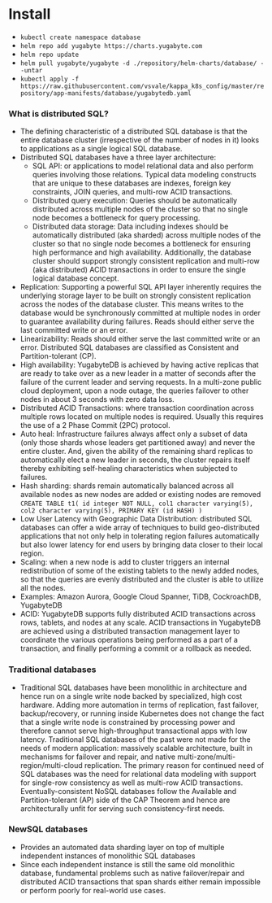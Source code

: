 # Install

- `kubectl create namespace database`
- `helm repo add yugabyte https://charts.yugabyte.com`
- `helm repo update`
- `helm pull yugabyte/yugabyte -d ./repository/helm-charts/database/ --untar`
- `kubectl apply -f https://raw.githubusercontent.com/vsvale/kappa_k8s_config/master/repository/app-manifests/database/yugabytedb.yaml`

### What is distributed SQL?

- The defining characteristic of a distributed SQL database is that the entire database cluster (irrespective of the number of nodes in it) looks to applications as a single logical SQL database.
- Distributed SQL databases have a three layer architecture:
  - SQL API: or applications to model relational data and also perform queries involving those relations. Typical data modeling constructs that are unique to these databases are indexes, foreign key constraints, JOIN queries, and multi-row ACID transactions.
  - Distributed query execution: Queries should be automatically distributed across multiple nodes of the cluster so that no single node becomes a bottleneck for query processing.
  - Distributed data storage: Data including indexes should be automatically distributed (aka sharded) across multiple nodes of the cluster so that no single node becomes a bottleneck for ensuring high performance and high availability. Additionally, the database cluster should support strongly consistent replication and multi-row (aka distributed) ACID transactions in order to ensure the single logical database concept.
- Replication: Supporting a powerful SQL API layer inherently requires the underlying storage layer to be built on strongly consistent replication across the nodes of the database cluster. This means writes to the database would be synchronously committed at multiple nodes in order to guarantee availability during failures. Reads should either serve the last committed write or an error.
- Linearizability: Reads should either serve the last committed write or an error. Distributed SQL databases are classified as Consistent and Partition-tolerant (CP).
- High availability: YugabyteDB is achieved by having active replicas that are ready to take over as a new leader in a matter of seconds after the failure of the current leader and serving requests. In a multi-zone public cloud deployment, upon a node outage, the queries failover to other nodes in about 3 seconds with zero data loss.
- Distributed ACID Transactions:  where transaction coordination across multiple rows located on multiple nodes is required. Usually this requires the use of a 2 Phase Commit (2PC) protocol.
- Auto heal: Infrastructure failures always affect only a subset of data (only those shards whose leaders get partitioned away) and never the entire cluster. And, given the ability of the remaining shard replicas to automatically elect a new leader in seconds, the cluster repairs itself thereby exhibiting self-healing characteristics when subjected to failures.
- Hash sharding: shards remain automatically balanced across all available nodes as new nodes are added or existing nodes are removed
`CREATE TABLE t1(
        id integer NOT NULL,
        col1 character varying(5),
        col2 character varying(5),
        PRIMARY KEY (id HASH)
)`
- Low User Latency with Geographic Data Distribution: distributed SQL databases can offer a wide array of techniques to build geo-distributed applications that not only help in tolerating region failures automatically but also lower latency for end users by bringing data closer to their local region.
- Scaling: when a new node is add to cluster triggers an internal redistribution of some of the existing tablets to the newly added nodes, so that the queries are evenly distributed and the cluster is able to utilize all the nodes.
- Examples: Amazon Aurora, Google Cloud Spanner, TiDB, CockroachDB, YugabyteDB
- ACID: YugabyteDB supports fully distributed ACID transactions across rows, tablets, and nodes at any scale. ACID transactions in YugabyteDB are achieved using a distributed transaction management layer to coordinate the various operations being performed as a part of a transaction, and finally performing a commit or a rollback as needed.

### Traditional databases

- Traditional SQL databases have been monolithic in architecture and hence run on a single write node backed by specialized, high cost hardware. Adding more automation in terms of replication, fast failover, backup/recovery, or running inside Kubernetes does not change the fact that a single write node is constrained by processing power and therefore cannot serve high-throughput transactional apps with low latency. Traditional SQL databases of the past were not made for the needs of modern application: massively scalable architecture, built in mechanisms for failover and repair, and native multi-zone/multi-region/multi-cloud replication. The primary reason for continued need of SQL databases was the need for relational data modeling with support for single-row consistency as well as multi-row ACID transactions. Eventually-consistent NoSQL databases follow the Available and Partition-tolerant (AP) side of the CAP Theorem and hence are architecturally unfit for serving such consistency-first needs.

### NewSQL databases

- Provides an automated data sharding layer on top of multiple independent instances of monolithic SQL databases
- Since each independent instance is still the same old monolithic database, fundamental problems such as native failover/repair and distributed ACID transactions that span shards either remain impossible or perform poorly for real-world use cases.

